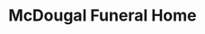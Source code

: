 ---
title: "McDougal Funeral Home"
url: /taylorsville-taylorsville-city/mcdougal-funeral-home/
shop: funeral directors
---